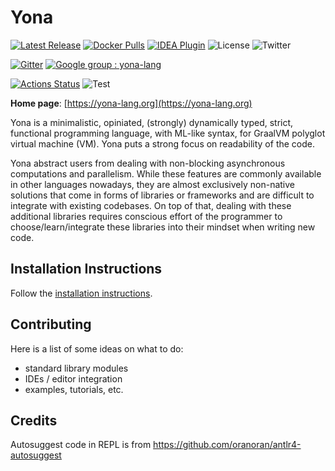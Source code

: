 # Yona

[![Latest Release](https://img.shields.io/github/v/release/yona-lang/yona)](https://github.com/yona-lang/yona/releases/latest/)
[![Docker Pulls](https://img.shields.io/docker/pulls/akovari/yona)](https://hub.docker.com/r/akovari/yona)
[![IDEA Plugin](https://img.shields.io/jetbrains/plugin/d/14917-yona-language?label=IDEA%20Plugin)](https://plugins.jetbrains.com/plugin/14917-yona-language)
![License](https://img.shields.io/github/license/yona-lang/yona)
![Twitter](https://img.shields.io/twitter/follow/kovariadam?style=social)

[![Gitter](https://badges.gitter.im/yona/community.svg)](https://gitter.im/yonalang/community?utm_source=badge&utm_medium=badge&utm_campaign=pr-badge)
[![Google group : yona-lang](https://img.shields.io/badge/yona--lang-Google%20group-blue)](https://groups.google.com/forum/#!forum/yona-lang)

[![Actions Status](https://github.com/yona-lang/yona/workflows/Release/badge.svg)](https://github.com/yona-lang/yona/actions)
![Test](https://github.com/yona-lang/yona/workflows/Test/badge.svg)

**Home page**: [https://yona-lang.org](https://yona-lang.org)

Yona is a minimalistic, opiniated, (strongly) dynamically typed, strict, functional programming language, with ML-like syntax, for GraalVM polyglot virtual machine (VM). Yona puts a strong focus on readability of the code.

Yona abstract users from dealing with non-blocking asynchronous computations and parallelism. While these features are commonly available in other languages nowadays, they are almost exclusively non-native solutions that come in forms of libraries or frameworks and are difficult to integrate with existing codebases. On top of that, dealing with these additional libraries requires conscious effort of the programmer to choose/learn/integrate these libraries into their mindset when writing new code.

## Installation Instructions
Follow the [installation instructions](https://yona-lang.org/getting_started/installation/).

## Contributing
Here is a list of some ideas on what to do:

- standard library modules
- IDEs / editor integration
- examples, tutorials, etc.

## Credits
Autosuggest code in REPL is from https://github.com/oranoran/antlr4-autosuggest
